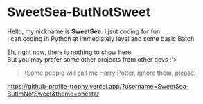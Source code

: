 # **SweetSea-ButNotSweet**

Hello, my nickname is **SweetSea**. I jsut coding for fun<br>
I can coding in Python at immediately level and some basic Batch

Eh, right now, there is nothing to show here<br>
But you may prefer some other projects from other devs :'>
> (Some people will call me Harry Potter, ignore them, please) 

https://github-profile-trophy.vercel.app/?username=SweetSea-ButImNotSweet&theme=onestar
